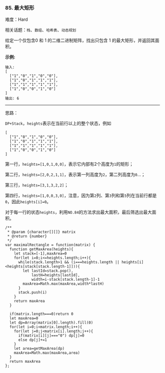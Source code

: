 ### 85. 最大矩形

难度：Hard

相关话题：`栈`、`数组`、`哈希表`、`动态规划`

给定一个仅包含0 和 1 的二维二进制矩阵，找出只包含 1 的最大矩形，并返回其面积。



**示例:** 



```
输入:
[
  ["1","0","1","0","0"],
  ["1","0","1","1","1"],
  ["1","1","1","1","1"],
  ["1","0","0","1","0"]
]
输出: 6
```



-----

思路：

`DP+Stack`，`heights`表示在当前行以上的整个状态，例如

```
[
  ["1","0","1","0","0"],
  ["1","0","1","1","1"],
  ["1","1","1","1","1"],
  ["1","0","0","1","0"]
]
```

第一行，`heights=[1,0,1,0,0]`，表示它内部有2个高度为`1`的矩形；

第二行，`heights=[2,0,2,1,1]`，表示第一列高度为`2`，第二列高度为`0`...；

第三行，`heights=[3,1,3,2,2]`；

第四行，`heights=[1,0,0,3,0]`，注意，因为第`2`列、第`3`列和第`5`列在当前行都是`0`，因此`heights[i]=0`。

对于每一行的状态`heights`，利用`NO.84`的方法求出最大面积，最后筛选出最大面积。

```
/**
 * @param {character[][]} matrix
 * @return {number}
 */
var maximalRectangle = function(matrix) {
  function getMaxArea(heights){
    let stack=[-1],maxArea=0
    for(let i=0;i<=heights.length;i++){
      while(stack.length>1 && (i===heights.length || heights[i]<heights[stack[stack.length-1]])){
        let lastId=stack.pop(),
            lastH=heights[lastId],
            width=i-stack[stack.length-1]-1
        maxArea=Math.max(maxArea,width*lastH)
      }
      stack.push(i)
    }
    return maxArea
  }
  
  if(matrix.length===0)return 0
  let maxArea=0
  let dp=Array(matrix[0].length).fill(0)
  for(let i=0;i<matrix.length;i++){
    for(let j=0;j<matrix[i].length;j++){
      if(matrix[i][j]==="0") dp[j]=0
      else dp[j]+=1
    }
    let area=getMaxArea(dp)
    maxArea=Math.max(maxArea,area)
  }
  return maxArea
};
```


